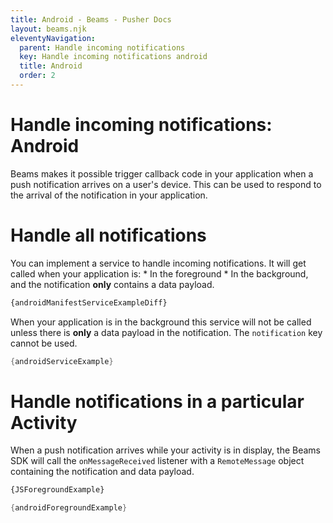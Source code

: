 ```yaml
---
title: Android - Beams - Pusher Docs
layout: beams.njk
eleventyNavigation: 
  parent: Handle incoming notifications
  key: Handle incoming notifications android
  title: Android
  order: 2
---
```

# Handle incoming notifications: Android
 
Beams makes it possible trigger callback code in your application when a push notification arrives on a user's device. This can be used to respond to the arrival of the notification in your application. 
 
# Handle all notifications
 
You can implement a service to handle incoming notifications. It will get called when your application is:  * In the foreground *  In the background, and the notification **only** contains a data payload.   
 
```xml
{androidManifestServiceExampleDiff}
```
 <Alert primary> When your application is in the background this service will not be called unless there is **only** a data payload in the notification. The `notification` key cannot be used. </Alert> 
```java
{androidServiceExample}
```
 
# Handle notifications in a particular Activity
 
When a push notification arrives while your activity is in display, the Beams SDK will call the `onMessageReceived` listener with a `RemoteMessage` object containing the notification and data payload. 

    
```php
{JSForegroundExample}
```

    
```java
{androidForegroundExample}
```


